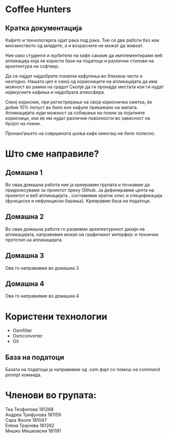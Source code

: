 # Coffee Hunters
## Кратка документација

Кафето и технологијата одат рака под рака. Тие се две работи без кои мнозинството од младите, а и возрасните не можат да живеат.

Ние како студенти и љубители на кафе сакаме да имплементираме веб апликација која ќе користи бази на податоци и различни стилови на архитектура на софтвер.

Да се најдат најдобрите локални кафулиња во близина често е незгодно. Нашата цел е секој од корисниците на апликацијата да има можност во рамки на градот Скопје да ги пронајде местата кои ги нудат највкусните кафиња и најдобрата атмосфера.

Секој корисник, при регистрирање на своја корисничка сметка, ќе добие 10% попуст во било кое кафуле прикажано на мапата. Апликацијата нуди можност за собирање на поени за лојалните корисници, кои ќе им нудат различни поволности во зависност на бројот на поени.

Пронаоѓањето на совршената шоља кафе никогаш не било полесно.


# Што сме направиле?
## Домашна 1

Во оваа домашна работа ние ја креиравме групата и почнавме да придонесуваме за проектот преку Github. Ја дефиниравме целта на проектот и веб апликацијата , составивме краток опис и спецификација (функциски и нефункциски барања). Креиравме база на податоци.

## Домашна 2

Во оваа домашна работа го развивме архитектурниот дизајн на апликацијата, направивме мокап на графичкиот интерфејс и технички прототип на апликацијата.


## Домашна 3

Ова го направивме во домашна 3

## Домашна 4

Ова го направивме во домашна 4

# Користени технологии

* Osmfilter
* Osmconverter
* Git

## База на податоци

Базата на податоци ја направивме од .osm фајл со помош на command prompt команда.


# Членови во групата:
Теа Теофилова 181268<br/>
Андреа Трифунова 181159<br/>
Сара Фазли 181047<br/>
Елена Трајчева  181262<br/>
Мишко Мишковски 181191
